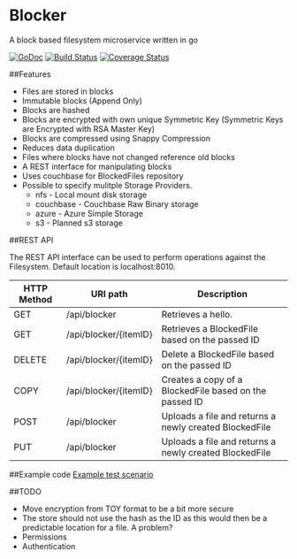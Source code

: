 Blocker 
=======
A block based filesystem microservice written in go

[![GoDoc](https://godoc.org/github.com/Inflatablewoman/blocker?status.svg)](https://godoc.org/github.com/Inflatablewoman/blocker)
[![Build Status](https://travis-ci.org/Inflatablewoman/blocker.svg)](https://travis-ci.org/Inflatablewoman/blocker.svg)
[![Coverage Status](https://coveralls.io/repos/Inflatablewoman/blocker/badge.svg)](https://coveralls.io/r/Inflatablewoman/blocker)

##Features

- Files are stored in blocks
- Immutable blocks (Append Only)
- Blocks are hashed
- Blocks are encrypted with own unique Symmetric Key (Symmetric Keys are Encrypted with RSA Master Key)
- Blocks are compressed using Snappy Compression
- Reduces data duplication
- Files where blocks have not changed reference old blocks
- A REST interface for manipulating blocks
- Uses couchbase for BlockedFiles repository
- Possible to specify mulitple Storage Providers.
   + nfs - Local mount disk storage
   + couchbase - Couchbase Raw Binary storage
   + azure - Azure Simple Storage
   + s3 - Planned s3 storage

##REST API 

The REST API interface can be used to perform operations against the Filesystem.  Default location is localhost:8010.

HTTP Method | URI path | Description
------------|----------|------------
GET         | /api/blocker  | Retrieves a hello.
GET         | /api/blocker/{itemID}  | Retrieves a BlockedFile based on the passed ID
DELETE      | /api/blocker/{itemID}  | Delete a BlockedFile based on the passed ID
COPY      | /api/blocker/{itemID}  | Creates a copy of a BlockedFile based on the passed ID
POST        | /api/blocker   | Uploads a file and returns a newly created BlockedFile
PUT        | /api/blocker   | Uploads a file and returns a newly created BlockedFile

##Example code
[Example test scenario](https://github.com/Inflatablewoman/blocker/blob/master/server/server_test.go)

##TODO

- Move encryption from TOY format to be a bit more secure
- The store should not use the hash as the ID as this would then be a predictable location for a file.  A problem?
- Permissions
- Authentication
